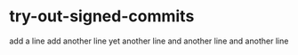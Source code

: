 # try-out-signed-commits

add a line
add another line
yet another line
and another line
and another line
